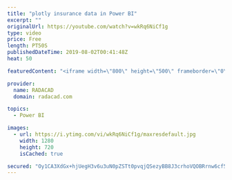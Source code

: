 ```yaml
---
title: "plotly insurance data in Power BI"
excerpt: ""
originalUrl: https://youtube.com/watch?v=wkRq6NiCf1g
type: video
price: Free
length: PT50S
publishedDateTime: 2019-08-02T00:41:48Z
heat: 50

featuredContent: "<iframe width=\"800\" height=\"500\" frameborder=\"0\" src=\"https://www.youtube.com/embed/wkRq6NiCf1g\" allow=\"accelerometer; autoplay; encrypted-media; gyroscope; picture-in-picture\" allowfullscreen></iframe>"

provider:
  name: RADACAD
  domain: radacad.com

topics:
  - Power BI

images:
  - url: https://i.ytimg.com/vi/wkRq6NiCf1g/maxresdefault.jpg
    width: 1280
    height: 720
    isCached: true

secured: "Oy1CA3XdGx+hjUegH3v6u3uN0pZSTt0pvqjQSezyBB8J3crhoVQOBRrnw6cf57b56d5DO4ASEtPpXVZwk3O6/vDeaPhrR/tCme2d6T5jId/uuF1L7Be5V5ZgjZfm/59u6wSidMQsmqBc7q75nKtaPHkOJbu6WBK63WGtUGkPoNqNhhjSbGKytTYSQQPMFeX0Ty+kvBpRDOZ+qFNYLuEgL7DXlq8Rdb2YXK8X6F6MUy34xBY2wm2K22AvF4R4nHY2AZse4xqj1fyJPYs84YFetK0zL50DHekb8nXHT3OTVEWnFQf9M2wIIV9LFTfsaUyFkDbUP46sDPYWrDZElXxPMPwlyy5Eu0dXvas+T+iu6JJk7WE0Z5MojSMVIzEvR75aK3KtZWHicaFJlrphnTyaxn8/UqUrF/U3c7yaZCEujd0=;pWsyFg2uq+JXaBJQvP21iA=="
---
```


